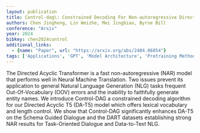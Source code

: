 ```yaml
---
layout: publication
title: Control-dag\: Constrained Decoding For Non-autoregressive Directed Acyclic T5 Using Weighted Finite State Automata
authors: Chen Jinghong, Lin Weizhe, Mei Jingbiao, Byrne Bill
conference: "Arxiv"
year: 2024
bibkey: chen2024control
additional_links:
  - {name: "Paper", url: "https://arxiv.org/abs/2404.06854"}
tags: ['Applications', 'GPT', 'Model Architecture', 'Pretraining Methods', 'Transformer']
---
```

The Directed Acyclic Transformer is a fast non-autoregressive (NAR) model that performs well in Neural Machine Translation. Two issues prevent its application to general Natural Language Generation (NLG) tasks frequent Out-Of-Vocabulary (OOV) errors and the inability to faithfully generate entity names. We introduce Control-DAG a constrained decoding algorithm for our Directed Acyclic T5 (DA-T5) model which offers lexical vocabulary and length control. We show that Control-DAG significantly enhances DA-T5 on the Schema Guided Dialogue and the DART datasets establishing strong NAR results for Task-Oriented Dialogue and Data-to-Text NLG.
